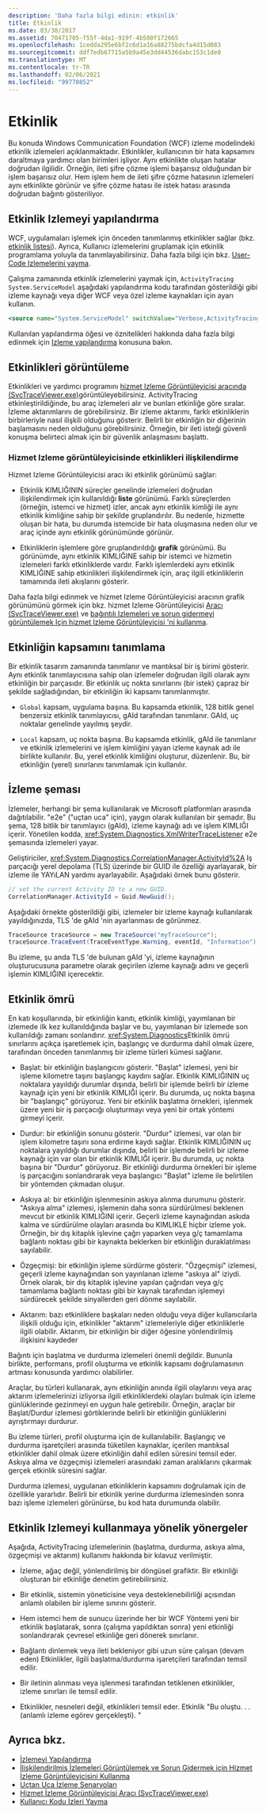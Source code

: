 ```yaml
---
description: 'Daha fazla bilgi edinin: etkinlik'
title: Etkinlik
ms.date: 03/30/2017
ms.assetid: 70471705-f55f-4da1-919f-4b580f172665
ms.openlocfilehash: 1cedda295e6bf2c6d1a16a88275bdcfa4d15d083
ms.sourcegitcommit: ddf7edb67715a5b9a45e3dd44536dabc153c1de0
ms.translationtype: MT
ms.contentlocale: tr-TR
ms.lasthandoff: 02/06/2021
ms.locfileid: "99770852"
---
```

# <a name="activity"></a>Etkinlik

Bu konuda Windows Communication Foundation (WCF) izleme modelindeki etkinlik izlemeleri açıklanmaktadır. Etkinlikler, kullanıcının bir hata kapsamını daraltmaya yardımcı olan birimleri işliyor. Aynı etkinlikte oluşan hatalar doğrudan ilgilidir. Örneğin, ileti şifre çözme işlemi başarısız olduğundan bir işlem başarısız olur. Hem işlem hem de ileti şifre çözme hatasının izlemeleri aynı etkinlikte görünür ve şifre çözme hatası ile istek hatası arasında doğrudan bağıntı gösteriliyor.  
  
## <a name="configuring-activity-tracing"></a>Etkinlik Izlemeyi yapılandırma  

 WCF, uygulamaları işlemek için önceden tanımlanmış etkinlikler sağlar (bkz. [etkinlik listesi](activity-list.md)). Ayrıca, Kullanıcı izlemelerini gruplamak için etkinlik programlama yoluyla da tanımlayabilirsiniz. Daha fazla bilgi için bkz. [User-Code Izlemelerini yayma](emitting-user-code-traces.md).  
  
 Çalışma zamanında etkinlik izlemelerini yaymak için, `ActivityTracing` `System.ServiceModel` aşağıdaki yapılandırma kodu tarafından gösterildiği gibi izleme kaynağı veya diğer WCF veya özel izleme kaynakları için ayarı kullanın.  
  
```xml  
<source name="System.ServiceModel" switchValue="Verbose,ActivityTracing">  
```  
  
 Kullanılan yapılandırma öğesi ve öznitelikleri hakkında daha fazla bilgi edinmek için [Izleme yapılandırma](configuring-tracing.md) konusuna bakın.  
  
## <a name="viewing-activities"></a>Etkinlikleri görüntüleme  

 Etkinlikleri ve yardımcı programını [hizmet Izleme Görüntüleyicisi aracında (SvcTraceViewer.exe)](../../service-trace-viewer-tool-svctraceviewer-exe.md)görüntüleyebilirsiniz. ActivityTracing etkinleştirildiğinde, bu araç izlemeleri alır ve bunları etkinliğe göre sıralar. İzleme aktarımlarını de görebilirsiniz. Bir izleme aktarımı, farklı etkinliklerin birbirleriyle nasıl ilişkili olduğunu gösterir. Belirli bir etkinliğin bir diğerinin başlamasını neden olduğunu görebilirsiniz. Örneğin, bir ileti isteği güvenli konuşma belirteci almak için bir güvenlik anlaşmasını başlattı.  
  
### <a name="correlating-activities-in-service-trace-viewer"></a>Hizmet Izleme görüntüleyicisinde etkinlikleri ilişkilendirme  

 Hizmet Izleme Görüntüleyicisi aracı iki etkinlik görünümü sağlar:  
  
- Etkinlik KIMLIĞININ süreçler genelinde izlemeleri doğrudan ilişkilendirmek için kullanıldığı **liste** görünümü. Farklı süreçlerden (örneğin, istemci ve hizmet) izler, ancak aynı etkinlik kimliği ile aynı etkinlik kimliğine sahip bir şekilde gruplandırılır. Bu nedenle, hizmette oluşan bir hata, bu durumda istemcide bir hata oluşmasına neden olur ve araç içinde aynı etkinlik görünümünde görünür.  
  
- Etkinliklerin işlemlere göre gruplandırıldığı **grafik** görünümü. Bu görünümde, aynı etkinlik KIMLIĞINE sahip bir istemci ve hizmetin izlemeleri farklı etkinliklerde vardır. Farklı işlemlerdeki aynı etkinlik KIMLIĞINE sahip etkinlikleri ilişkilendirmek için, araç ilgili etkinliklerin tamamında ileti akışlarını gösterir.  
  
 Daha fazla bilgi edinmek ve hizmet Izleme Görüntüleyicisi aracının grafik görünümünü görmek için bkz. hizmet Izleme Görüntüleyicisi [Aracı (SvcTraceViewer.exe)](../../service-trace-viewer-tool-svctraceviewer-exe.md) ve [bağıntılı Izlemeleri ve sorun gidermeyi görüntülemek Için hizmet Izleme Görüntüleyicisi 'ni kullanma](using-service-trace-viewer-for-viewing-correlated-traces-and-troubleshooting.md).  
  
## <a name="defining-the-scope-of-an-activity"></a>Etkinliğin kapsamını tanımlama  

 Bir etkinlik tasarım zamanında tanımlanır ve mantıksal bir iş birimi gösterir. Aynı etkinlik tanımlayıcısına sahip olan izlemeler doğrudan ilgili olarak aynı etkinliğin bir parçasıdır. Bir etkinlik uç nokta sınırlarını (bir istek) çapraz bir şekilde sağladığından, bir etkinliğin iki kapsamı tanımlanmıştır.  
  
- `Global` kapsam, uygulama başına. Bu kapsamda etkinlik, 128 bitlik genel benzersiz etkinlik tanımlayıcısı, gAId tarafından tanımlanır. GAId, uç noktalar genelinde yayılmış şeydir.  
  
- `Local` kapsam, uç nokta başına. Bu kapsamda etkinlik, gAId ile tanımlanır ve etkinlik izlemelerini ve işlem kimliğini yayan izleme kaynak adı ile birlikte kullanılır. Bu, yerel etkinlik kimliğini oluşturur, düzenlenir. Bu, bir etkinliğin (yerel) sınırlarını tanımlamak için kullanılır.  
  
## <a name="trace-schema"></a>İzleme şeması  

 İzlemeler, herhangi bir şema kullanılarak ve Microsoft platformları arasında dağıtılabilir. "e2e" ("uçtan uca" için), yaygın olarak kullanılan bir şemadır. Bu şema, 128 bitlik bir tanımlayıcı (gAId), izleme kaynağı adı ve işlem KIMLIĞI içerir. Yönetilen kodda, <xref:System.Diagnostics.XmlWriterTraceListener> e2e şemasında izlemeleri yayar.  
  
 Geliştiriciler, <xref:System.Diagnostics.CorrelationManager.ActivityId%2A> Iş parçacığı yerel depolama (TLS) üzerinde bir GUID ile özelliği ayarlayarak, bir izleme ile YAYıLAN yardımı ayarlayabilir. Aşağıdaki örnek bunu gösterir.  
  
```csharp
// set the current Activity ID to a new GUID.  
CorrelationManager.ActivityId = Guid.NewGuid();  
```
  
 Aşağıdaki örnekte gösterildiği gibi, izlemeler bir izleme kaynağı kullanılarak yayıldığınızda, TLS 'de gAId 'nin ayarlanması de görünmez.  
  
```csharp
TraceSource traceSource = new TraceSource("myTraceSource");  
traceSource.TraceEvent(TraceEventType.Warning, eventId, "Information");  
```  
  
 Bu izleme, şu anda TLS 'de bulunan gAId 'yi, izleme kaynağının oluşturucusuna parametre olarak geçirilen izleme kaynağı adını ve geçerli işlemin KIMLIĞINI içerecektir.  
  
## <a name="activity-lifetime"></a>Etkinlik ömrü  

 En katı koşullarında, bir etkinliğin kanıtı, etkinlik kimliği, yayımlanan bir izlemede ilk kez kullanıldığında başlar ve bu, yayımlanan bir izlemede son kullanıldığı zamanı sonlandırır. <xref:System.Diagnostics>Etkinlik ömrü sınırlarını açıkça işaretlemek için, başlangıç ve durdurma dahil olmak üzere, tarafından önceden tanımlanmış bir izleme türleri kümesi sağlanır.  
  
- Başlat: bir etkinliğin başlangıcını gösterir. "Başlat" izlemesi, yeni bir işleme kilometre taşını başlangıç kaydını sağlar. Etkinlik KIMLIĞININ uç noktalara yayıldığı durumlar dışında, belirli bir işlemde belirli bir izleme kaynağı için yeni bir etkinlik KIMLIĞI içerir. Bu durumda, uç nokta başına bir "başlangıç" görüyoruz. Yeni bir etkinlik başlatma örnekleri, işlenmek üzere yeni bir iş parçacığı oluşturmayı veya yeni bir ortak yöntemi girmeyi içerir.  
  
- Durdur: bir etkinliğin sonunu gösterir. "Durdur" izlemesi, var olan bir işlem kilometre taşını sona erdirme kaydı sağlar. Etkinlik KIMLIĞININ uç noktalara yayıldığı durumlar dışında, belirli bir işlemde belirli bir izleme kaynağı için var olan bir etkinlik KIMLIĞI içerir. Bu durumda, uç nokta başına bir "Durdur" görüyoruz.  Bir etkinliği durdurma örnekleri bir işleme iş parçacığını sonlandırarak veya başlangıcı "Başlat" izleme ile belirtilen bir yöntemden çıkmadan oluşur.  
  
- Askıya al: bir etkinliğin işlenmesinin askıya alınma durumunu gösterir. "Askıya alma" izlemesi, işlemenin daha sonra sürdürülmesi beklenen mevcut bir etkinlik KIMLIĞINI içerir. Geçerli izleme kaynağından askıda kalma ve sürdürülme olayları arasında bu KIMLIKLE hiçbir izleme yok. Örneğin, bir dış kitaplık işlevine çağrı yaparken veya g/ç tamamlama bağlantı noktası gibi bir kaynakta beklerken bir etkinliğin duraklatılması sayılabilir.  
  
- Özgeçmişi: bir etkinliğin işleme sürdürme gösterir. "Özgeçmişi" izlemesi, geçerli izleme kaynağından son yayınlanan izleme "askıya al" iziydi. Örnek olarak, bir dış kitaplık işlevine yapılan çağrıdan veya g/ç tamamlama bağlantı noktası gibi bir kaynak tarafından işlemeyi sürdürecek şekilde sinyallerden geri dönme sayılabilir.  
  
- Aktarım: bazı etkinliklere başkaları neden olduğu veya diğer kullanıcılarla ilişkili olduğu için, etkinlikler "aktarım" izlemeleriyle diğer etkinliklerle ilgili olabilir. Aktarım, bir etkinliğin bir diğer öğesine yönlendirilmiş ilişkisini kaydeder  
  
 Bağıntı için başlatma ve durdurma izlemeleri önemli değildir. Bununla birlikte, performans, profil oluşturma ve etkinlik kapsamı doğrulamasının artması konusunda yardımcı olabilirler.  
  
 Araçlar, bu türleri kullanarak, aynı etkinliğin anında ilgili olaylarını veya araç aktarım izlemelerinizi izliyorsa ilgili etkinliklerdeki olayları bulmak için izleme günlüklerinde gezinmeyi en uygun hale getirebilir. Örneğin, araçlar bir Başlat/Durdur izlemesi görtiklerinde belirli bir etkinliğin günlüklerini ayrıştırmayı durdurur.  
  
 Bu izleme türleri, profil oluşturma için de kullanılabilir. Başlangıç ve durdurma işaretçileri arasında tüketilen kaynaklar, içerilen mantıksal etkinlikler dahil olmak üzere etkinliğin dahil edilen süresini temsil eder. Askıya alma ve özgeçmişi izlemeleri arasındaki zaman aralıklarını çıkarmak gerçek etkinlik süresini sağlar.  
  
 Durdurma izlemesi, uygulanan etkinliklerin kapsamını doğrulamak için de özellikle yararlıdır. Belirli bir etkinlik yerine durdurma izlemesinden sonra bazı işleme izlemeleri görünürse, bu kod hata durumunda olabilir.  
  
## <a name="guidelines-for-using-activity-tracing"></a>Etkinlik Izlemeyi kullanmaya yönelik yönergeler  

 Aşağıda, ActivityTracing izlemelerinin (başlatma, durdurma, askıya alma, özgeçmişi ve aktarım) kullanımı hakkında bir kılavuz verilmiştir.  
  
- İzleme, ağaç değil, yönlendirilmiş bir döngüsel grafiktir. Bir etkinliği oluşturan bir etkinliğe denetim getirebilirsiniz.  
  
- Bir etkinlik, sistemin yöneticisine veya desteklenebilirliği açısından anlamlı olabilen bir işleme sınırını gösterir.  
  
- Hem istemci hem de sunucu üzerinde her bir WCF Yöntemi yeni bir etkinlik başlatarak, sonra (çalışma yapıldıktan sonra) yeni etkinliği sonlandırarak çevresel etkinliğe geri dönerek sınırlanır.  
  
- Bağlantı dinlemek veya ileti bekleniyor gibi uzun süre çalışan (devam eden) Etkinlikler, ilgili başlatma/durdurma işaretçileri tarafından temsil edilir.  
  
- Bir iletinin alınması veya işlenmesi tarafından tetiklenen etkinlikler, izleme sınırları ile temsil edilir.  
  
- Etkinlikler, nesneleri değil, etkinlikleri temsil eder. Etkinlik "Bu oluştu. . . (anlamlı izleme egörev gerçekleşti). "  
  
## <a name="see-also"></a>Ayrıca bkz.

- [İzlemeyi Yapılandırma](configuring-tracing.md)
- [İlişkilendirilmiş İzlemeleri Görüntülemek ve Sorun Gidermek için Hizmet İzleme Görüntüleyicisini Kullanma](using-service-trace-viewer-for-viewing-correlated-traces-and-troubleshooting.md)
- [Uçtan Uca İzleme Senaryoları](end-to-end-tracing-scenarios.md)
- [Hizmet İzleme Görüntüleyicisi Aracı (SvcTraceViewer.exe)](../../service-trace-viewer-tool-svctraceviewer-exe.md)
- [Kullanıcı Kodu İzleri Yayma](emitting-user-code-traces.md)
